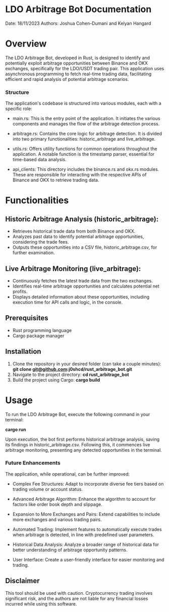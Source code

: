 # LDO Arbitrage Bot Documentation

Date: 18/11/2023
Authors: Joshua Cohen-Dumani and Kelyan Hangard
# Overview

The LDO Arbitrage Bot, developed in Rust, is designed to identify and potentially exploit arbitrage opportunities between Binance and OKX exchanges, specifically for the LDO/USDT trading pair. This application uses asynchronous programming to fetch real-time trading data, facilitating efficient and rapid analysis of potential arbitrage scenarios.
### Structure

The application's codebase is structured into various modules, each with a specific role:

- main.rs: This is the entry point of the application. It initiates the various components and manages the flow of the arbitrage detection process.

- arbitrage.rs: Contains the core logic for arbitrage detection. It is divided into two primary functionalities: historic_arbitrage and live_arbitrage.

- utils.rs: Offers utility functions for common operations throughout the application. A notable function is the timestamp parser, essential for time-based data analysis.

- api_clients: This directory includes the binance.rs and okx.rs modules. These are responsible for interacting with the respective APIs of Binance and OKX to retrieve trading data.

# Functionalities

## Historic Arbitrage Analysis (historic_arbitrage):
- Retrieves historical trade data from both Binance and OKX.
- Analyzes past data to identify potential arbitrage opportunities, considering the trade fees.
- Outputs these opportunities into a CSV file, historic_arbitrage.csv, for further examination.

## Live Arbitrage Monitoring (live_arbitrage):
- Continuously fetches the latest trade data from the two exchanges.
- Identifies real-time arbitrage opportunities and calculates potential net profits.
- Displays detailed information about these opportunities, including execution time for API calls and logic, in the console.


## Prerequisites
- Rust programming language
- Cargo package manager

## Installation
1. Clone the repository in your desired folder (can take a couple minutes): **git clone git@github.com:j0shcd/rust_arbitrage_bot.git**
2. Navigate to the project directory: **cd rust_arbitrage_bot**
3. Build the project using Cargo: **cargo build**

# Usage

To run the LDO Arbitrage Bot, execute the following command in your terminal:

**cargo run**

Upon execution, the bot first performs historical arbitrage analysis, saving its findings in historic_arbitrage.csv. Following this, it commences live arbitrage monitoring, presenting any detected opportunities in the terminal.
### Future Enhancements

The application, while operational, can be further improved:

- Complex Fee Structures: Adapt to incorporate diverse fee tiers based on trading volume or account status.

- Advanced Arbitrage Algorithm: Enhance the algorithm to account for factors like order book depth and slippage.

- Expansion to More Exchanges and Pairs: Extend capabilities to include more exchanges and various trading pairs. 

- Automated Trading: Implement features to automatically execute trades when arbitrage is detected, in line with predefined user parameters.

- Historical Data Analysis: Analyze a broader range of historical data for better understanding of arbitrage opportunity patterns.

- User Interface: Create a user-friendly interface for easier monitoring and trading.

## Disclaimer

This tool should be used with caution. Cryptocurrency trading involves significant risk, and the authors are not liable for any financial losses incurred while using this software.
